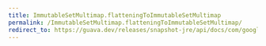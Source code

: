 ```yaml
---
title: ImmutableSetMultimap.flatteningToImmutableSetMultimap
permalink: /ImmutableSetMultimap.flatteningToImmutableSetMultimap/
redirect_to: https://guava.dev/releases/snapshot-jre/api/docs/com/google/common/collect/ImmutableSetMultimap.html#flatteningToImmutableSetMultimap-java.util.function.Function-java.util.function.Function-
---
```

